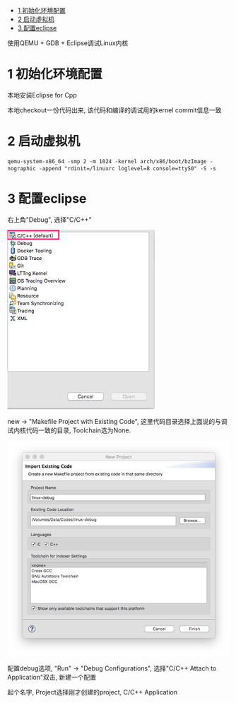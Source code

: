
<!-- @import "[TOC]" {cmd="toc" depthFrom=1 depthTo=6 orderedList=false} -->

<!-- code_chunk_output -->

* [1 初始化环境配置](#1-初始化环境配置)
* [2 启动虚拟机](#2-启动虚拟机)
* [3 配置eclipse](#3-配置eclipse)

<!-- /code_chunk_output -->

使用QEMU \+ GDB \+ Eclipse调试Linux内核

# 1 初始化环境配置

本地安装Eclipse for Cpp

本地checkout一份代码出来, 该代码和编译的调试用的kernel commit信息一致

# 2 启动虚拟机

```
qemu-system-x86_64 -smp 2 -m 1024 -kernel arch/x86/boot/bzImage -nographic -append "rdinit=/linuxrc loglevel=8 console=ttyS0" -S -s
```

# 3 配置eclipse

右上角"Debug", 选择"C/C\+\+"

![](./images/2019-05-31-12-51-02.png)

new → "Makefile Project with Existing Code", 这里代码目录选择上面说的与调试内核代码一致的目录, Toolchain选为None.

![](./images/2019-05-31-14-06-14.png)

配置debug选项, "Run" → "Debug Configurations", 选择"C/C\+\+ Attach to Application"双击, 新建一个配置

起个名字, Project选择刚才创建的project, C/C\+\+ Application

